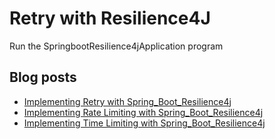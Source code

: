 # Retry with Resilience4J

Run the SpringbootResilience4jApplication program

## Blog posts

* [Implementing Retry with Spring_Boot_Resilience4j](https://reflectoring.io/retry-with-springboot-resilience4j/)
* [Implementing Rate Limiting with Spring_Boot_Resilience4j](https://reflectoring.io/rate-limiting-with-springboot-resilience4j/)
* [Implementing Time Limiting with Spring_Boot_Resilience4j](https://reflectoring.io/time-limiting-with-springboot-resilience4j/)
